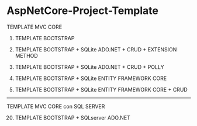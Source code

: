 # AspNetCore-Project-Template

TEMPLATE MVC CORE

1.	TEMPLATE BOOTSTRAP

4.	TEMPLATE BOOTSTRAP + SQLite ADO.NET + CRUD + EXTENSION METHOD

5.	TEMPLATE BOOTSTRAP + SQLite ADO.NET + CRUD + POLLY

7.  TEMPLATE BOOTSTRAP + SQLite ENTITY FRAMEWORK CORE

8.  TEMPLATE BOOTSTRAP + SQLite ENTITY FRAMEWORK CORE + CRUD
-----

TEMPLATE MVC CORE con SQL SERVER

20.	TEMPLATE BOOTSTRAP + SQLserver ADO.NET